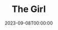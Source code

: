 ---
title: The Girl
date: 2023-09-08T00:00:00
opening_date: 1936-03-03
closing_date:
layout: productions
program:
Theatre: Theatre Jacksonville
cast:
- Frederick Cawley: Edward Goodman
- Krebs: Slocum Ball
- Bob Connell: Will Shapiro
crew:
- Director:
  - Gertrude F. Jacobi
- Props:
  - Marion Hendry
- Staging: Mary Courtney
---